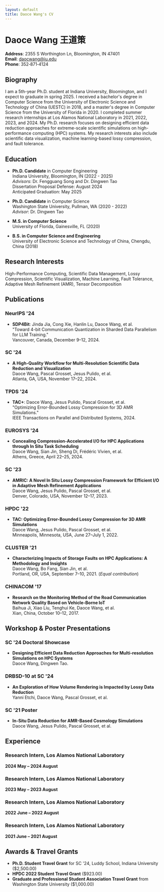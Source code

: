 ```yaml
---
layout: default
title: Daoce Wang's CV
---
```


# Daoce Wang 王道策

**Address**: 2355 S Worthington Ln, Bloomington, IN 47401  
**Email**: [daocwang@iu.edu](mailto:daocwang@iu.edu)  
**Phone**: 352‑871‑4124

## Biography
I am a 5th-year Ph.D. student at Indiana University, Bloomington, and I expect to graduate in spring 2025. I received a bachelor's degree in Computer Science from the University of Electronic Science and Technology of China (UESTC) in 2018, and a master's degree in Computer Science from the University of Florida in 2020. I completed summer research internships at Los Alamos National Laboratory in 2021, 2022, 2023, and 2024.
My Ph.D. research focuses on designing efficient data reduction approaches for extreme-scale scientific simulations on high-performance computing (HPC) systems. My research interests also include scientific data visualization, machine learning-based lossy compression, and fault tolerance.


## Education

- **Ph.D. Candidate** in Computer Engineering  
  Indiana University, Bloomington, IN (2022 - 2025)  
  *Advisors*: Dr. Fengguang Song and Dr. Dingwen Tao  
  Dissertation Proposal Defense: August 2024  
  Anticipated Graduation: May 2025

- **Ph.D. Candidate** in Computer Science  
  Washington State University, Pullman, WA (2020 - 2022)  
  *Advisor*: Dr. Dingwen Tao

- **M.S. in Computer Science**  
  University of Florida, Gainesville, FL (2020)

- **B.S. in Computer Science and Engineering**  
  University of Electronic Science and Technology of China, Chengdu, China (2018)

## Research Interests

High-Performance Computing, Scientific Data Management, Lossy Compression, Scientific Visualization, Machine Learning, Fault Tolerance, Adaptive Mesh Refinement (AMR), Tensor Decomposition


## Publications

### NeurIPS '24
- **SDP4Bit**: Jinda Jia, Cong Xie, Hanlin Lu, Daoce Wang, et al.  
  "Toward 4-bit Communication Quantization in Sharded Data Parallelism for LLM Training."  
  Vancouver, Canada, December 9–12, 2024.

### SC '24
- **A High-Quality Workflow for Multi-Resolution Scientific Data Reduction and Visualization**  
  Daoce Wang, Pascal Grosset, Jesus Pulido, et al.  
  Atlanta, GA, USA, November 17–22, 2024.

### TPDS '24
- **TAC+**: Daoce Wang, Jesus Pulido, Pascal Grosset, et al.  
  "Optimizing Error-Bounded Lossy Compression for 3D AMR Simulations."  
  IEEE Transactions on Parallel and Distributed Systems, 2024.

### EUROSYS '24
- **Concealing Compression-Accelerated I/O for HPC Applications through In Situ Task Scheduling**  
  Daoce Wang, Sian Jin, Sheng Di, Frédéric Vivien, et al.  
  Athens, Greece, April 22–25, 2024.

### SC '23
- **AMRIC: A Novel In Situ Lossy Compression Framework for Efficient I/O in Adaptive Mesh Refinement Applications**  
  Daoce Wang, Jesus Pulido, Pascal Grosset, et al.  
  Denver, Colorado, USA, November 12–17, 2023.

### HPDC '22
- **TAC: Optimizing Error-Bounded Lossy Compression for 3D AMR Simulations**  
  Daoce Wang, Jesus Pulido, Pascal Grosset, et al.  
  Minneapolis, Minnesota, USA, June 27–July 1, 2022.

### CLUSTER '21
- **Characterizing Impacts of Storage Faults on HPC Applications: A Methodology and Insights**  
  Daoce Wang, Bo Fang, Sian Jin, et al.  
  Portland, OR, USA, September 7–10, 2021. (*Equal contribution*)

### CHINACOM '17
- **Research on the Monitoring Method of the Road Communication Network Quality Based on Vehicle-Borne IoT**  
  Baihua Ji, Xiao Liu, Tenghui Ke, Daoce Wang, et al.  
  Xian, China, October 10–12, 2017.

## Workshop & Poster Presentations

### SC '24 Doctoral Showcase
- **Designing Efficient Data Reduction Approaches for Multi-resolution Simulations on HPC Systems**  
  Daoce Wang, Dingwen Tao.

### DRBSD-10 at SC '24
- **An Exploration of How Volume Rendering is Impacted by Lossy Data Reduction**  
  Yanni Etchi, Daoce Wang, Pascal Grosset, et al.

### SC '21 Poster
- **In-Situ Data Reduction for AMR-Based Cosmology Simulations**  
  Daoce Wang, Jesus Pulido, Pascal Grosset, et al.

## Experience

### Research Intern, Los Alamos National Laboratory
**2024 May – 2024 August**  

### Research Intern, Los Alamos National Laboratory
**2023 May – 2023 August**  

### Research Intern, Los Alamos National Laboratory
**2022 June – 2022 August**  

### Research Intern, Los Alamos National Laboratory
**2021 June – 2021 August**  

## Awards & Travel Grants

- **Ph.D. Student Travel Grant** for SC '24, Luddy School, Indiana University ($2,500.00)
- **HPDC 2022 Student Travel Grant** ($923.00)
- **Graduate and Professional Student Association Travel Grant** from Washington State University ($1,000.00)

